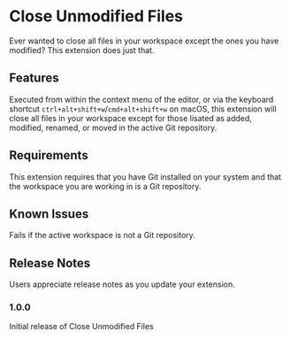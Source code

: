 # Close Unmodified Files

Ever wanted to close all files in your workspace except the ones you have modified? This extension does just that.

## Features
Executed from within the context menu of the editor, or via the keyboard shortcut `ctrl+alt+shift+w`/`cmd+alt+shift+w` on macOS, 
this extension will close all files in your workspace except for those lisated as added, modified, renamed, or moved in the active
Git repository.

## Requirements

This extension requires that you have Git installed on your system and that the workspace you are working in is a Git repository.

## Known Issues

Fails if the active workspace is not a Git repository.

## Release Notes

Users appreciate release notes as you update your extension.

### 1.0.0
Initial release of Close Unmodified Files

